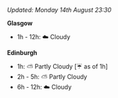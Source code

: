 *Updated: Monday 14th August 23:30*

**Glasgow**

* 1h - 12h: :cloud: Cloudy

**Edinburgh**

* 1h: :partly_sunny: Partly Cloudy [:umbrella: as of 1h]
* 2h - 5h: :partly_sunny: Partly Cloudy
* 6h - 12h: :cloud: Cloudy
